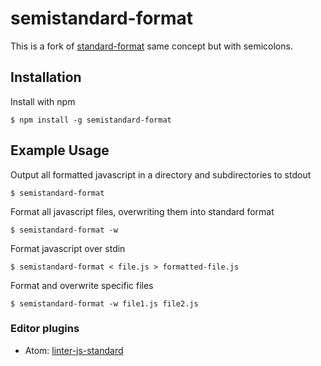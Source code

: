 
# semistandard-format
  This is a fork of [standard-format](https://github.com/maxogden/standard-format) same concept but with semicolons.

## Installation

  Install with npm

    $ npm install -g semistandard-format

## Example Usage

  Output all formatted javascript in a directory and subdirectories to stdout

    $ semistandard-format

  Format all javascript files, overwriting them into standard format

    $ semistandard-format -w

  Format javascript over stdin

    $ semistandard-format < file.js > formatted-file.js

  Format and overwrite specific files

    $ semistandard-format -w file1.js file2.js

### Editor plugins

  - Atom: [linter-js-standard](https://github.com/ricardofbarros/linter-js-standard)
